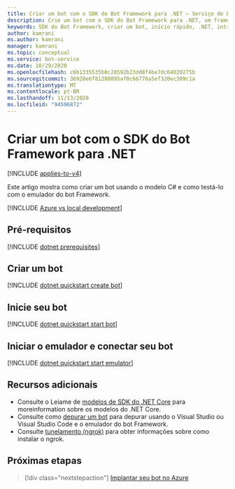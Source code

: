 ```yaml
---
title: Criar um bot com o SDK do Bot Framework para .NET – Serviço de Bot
description: Crie um bot com o SDK do Bot Framework para .NET, um framework avançado para a criação de bots.
keywords: SDK do Bot Framework, criar um bot, início rápido, .NET, introdução, bot C#
author: kamrani
ms.author: kamrani
manager: kamrani
ms.topic: conceptual
ms.service: bot-service
ms.date: 10/29/2020
ms.openlocfilehash: c6b1335535b0c28592b23dd8f4be7dc64020275b
ms.sourcegitcommit: 36928e6f81288095af0c66776a5ef320ec309c1a
ms.translationtype: MT
ms.contentlocale: pt-BR
ms.lasthandoff: 11/13/2020
ms.locfileid: "94596872"
---
```

# <a name="create-a-bot-with-the-bot-framework-sdk-for-net"></a>Criar um bot com o SDK do Bot Framework para .NET

[!INCLUDE [applies-to-v4](../includes/applies-to-v4-current.md)]

Este artigo mostra como criar um bot usando o modelo C# e como testá-lo com o emulador do bot Framework.

[!INCLUDE [Azure vs local development](../includes/snippet-quickstart-paths.md)]

<!-- Delete this include file [!INCLUDE [dotnet quickstart](../includes/quickstart-dotnet.md)] -->

## <a name="prerequisites"></a>Pré-requisitos

[!INCLUDE [dotnet prerequisites](~/includes/quickstart/dotnet/quickstart-dotnet-prerequisites.md)]

## <a name="create-a-bot"></a>Criar um bot

[!INCLUDE [dotnet quickstart create bot](~/includes/quickstart/dotnet/quickstart-dotnet-create-bot.md)]

## <a name="start-your-bot"></a>Inicie seu bot

[!INCLUDE [dotnet quickstart start bot](~/includes/quickstart/dotnet/quickstart-dotnet-start-bot.md)]

## <a name="start-the-emulator-and-connect-your-bot"></a>Iniciar o emulador e conectar seu bot

[!INCLUDE [dotnet quickstart start emulator](~/includes/quickstart/common/quickstart-start-emulator.md)]

## <a name="additional-resources"></a>Recursos adicionais

- Consulte o Leiame de [modelos de SDK do .NET Core](https://github.com/microsoft/BotBuilder-Samples/tree/master/generators/dotnet-templates#net-core-sdk-templates) para moreinformation sobre os modelos do .NET Core.
- Consulte como [depurar um bot](~/bot-service-debug-channel-ngrok.md) para depurar usando o Visual Studio ou Visual Studio Code e o emulador do bot Framework.
- Consulte [tunelamento (ngrok)](https://github.com/Microsoft/BotFramework-Emulator/wiki/Tunneling-(ngrok)) para obter informações sobre como instalar o ngrok.

## <a name="next-steps"></a>Próximas etapas

> [!div class="nextstepaction"]
> [Implantar seu bot no Azure](../bot-builder-deploy-az-cli.md)
